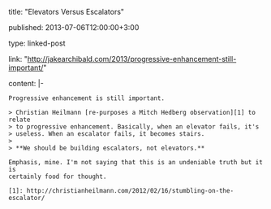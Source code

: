 title: "Elevators Versus Escalators"

published: 2013-07-06T12:00:00+3:00

type: linked-post

link: "http://jakearchibald.com/2013/progressive-enhancement-still-important/"

content: |-

    Progressive enhancement is still important.

    > Christian Heilmann [re-purposes a Mitch Hedberg observation][1] to relate
    > to progressive enhancement. Basically, when an elevator fails, it's
    > useless. When an escalator fails, it becomes stairs.
    >
    > **We should be building escalators, not elevators.**

    Emphasis, mine. I'm not saying that this is an undeniable truth but it is
    certainly food for thought.

    [1]: http://christianheilmann.com/2012/02/16/stumbling-on-the-escalator/
